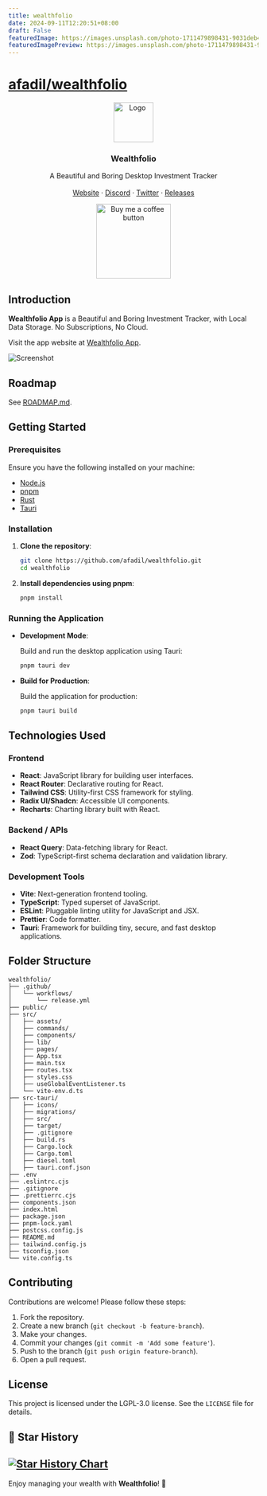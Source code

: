 ```yaml
---
title: wealthfolio
date: 2024-09-11T12:20:51+08:00
draft: False
featuredImage: https://images.unsplash.com/photo-1711479898431-9031deb4ff0e?ixid=M3w0NjAwMjJ8MHwxfHJhbmRvbXx8fHx8fHx8fDE3MjYwMjg0MjV8&ixlib=rb-4.0.3
featuredImagePreview: https://images.unsplash.com/photo-1711479898431-9031deb4ff0e?ixid=M3w0NjAwMjJ8MHwxfHJhbmRvbXx8fHx8fHx8fDE3MjYwMjg0MjV8&ixlib=rb-4.0.3
---
```


# [afadil/wealthfolio](https://github.com/afadil/wealthfolio)

<div align="center">
  <a href="https://github.com/afadil/wealthfolio">
    <img src="public/logo.svg" alt="Logo" width="80" height="80">
  </a>

  <h3 align="center">Wealthfolio</h3>

  <p align="center">
    A Beautiful and Boring Desktop Investment Tracker
    <br />
    <br />
    <a href="https://wealthfolio.app">Website</a>
    ·
    <a href="https://discord.gg/KFWg22au">Discord</a>
    ·
    <a href="https://x.com/intent/follow?screen_name=WealthfolioApp">Twitter</a>
    ·
    <a href="https://github.com/afadil/wealthfolio/releases">Releases</a>
  </p>
</div>
<div align="center">

[<img src="./public/button-buy-me-a-coffee.png" width="150" alt="Buy me a coffee button"/>](https://www.buymeacoffee.com/afadil)

</div>

## Introduction

**Wealthfolio App** is a Beautiful and Boring Investment Tracker, with Local Data Storage. No
Subscriptions, No Cloud.

Visit the app website at [Wealthfolio App](https://wealthfolio.app/).

![Screenshot](public/screenshot.png)

## Roadmap

See [ROADMAP.md](./ROADMAP.md).

## Getting Started

### Prerequisites

Ensure you have the following installed on your machine:

- [Node.js](https://nodejs.org/)
- [pnpm](https://pnpm.io/)
- [Rust](https://www.rust-lang.org/)
- [Tauri](https://tauri.app/)

### Installation

1. **Clone the repository**:

   ```bash
   git clone https://github.com/afadil/wealthfolio.git
   cd wealthfolio
   ```

2. **Install dependencies using pnpm**:

   ```bash
   pnpm install
   ```

### Running the Application

- **Development Mode**:

  Build and run the desktop application using Tauri:

  ```bash
  pnpm tauri dev
  ```

- **Build for Production**:

  Build the application for production:

  ```bash
  pnpm tauri build
  ```

## Technologies Used

### Frontend

- **React**: JavaScript library for building user interfaces.
- **React Router**: Declarative routing for React.
- **Tailwind CSS**: Utility-first CSS framework for styling.
- **Radix UI/Shadcn**: Accessible UI components.
- **Recharts**: Charting library built with React.

### Backend / APIs

- **React Query**: Data-fetching library for React.
- **Zod**: TypeScript-first schema declaration and validation library.

### Development Tools

- **Vite**: Next-generation frontend tooling.
- **TypeScript**: Typed superset of JavaScript.
- **ESLint**: Pluggable linting utility for JavaScript and JSX.
- **Prettier**: Code formatter.
- **Tauri**: Framework for building tiny, secure, and fast desktop applications.

## Folder Structure

```
wealthfolio/
├── .github/
│   └── workflows/
│       └── release.yml
├── public/
├── src/
│   ├── assets/
│   ├── commands/
│   ├── components/
│   ├── lib/
│   ├── pages/
│   ├── App.tsx
│   ├── main.tsx
│   ├── routes.tsx
│   ├── styles.css
│   ├── useGlobalEventListener.ts
│   └── vite-env.d.ts
├── src-tauri/
│   ├── icons/
│   ├── migrations/
│   ├── src/
│   ├── target/
│   ├── .gitignore
│   ├── build.rs
│   ├── Cargo.lock
│   ├── Cargo.toml
│   ├── diesel.toml
│   ├── tauri.conf.json
├── .env
├── .eslintrc.cjs
├── .gitignore
├── .prettierrc.cjs
├── components.json
├── index.html
├── package.json
├── pnpm-lock.yaml
├── postcss.config.js
├── README.md
├── tailwind.config.js
├── tsconfig.json
└── vite.config.ts
```

## Contributing

Contributions are welcome! Please follow these steps:

1. Fork the repository.
2. Create a new branch (`git checkout -b feature-branch`).
3. Make your changes.
4. Commit your changes (`git commit -m 'Add some feature'`).
5. Push to the branch (`git push origin feature-branch`).
6. Open a pull request.

## License

This project is licensed under the LGPL-3.0 license. See the `LICENSE` file for details.

## 🌟 Star History

## [![Star History Chart](https://api.star-history.com/svg?repos=afadil/wealthfolio&type=Timeline)](https://star-history.com/#afadil/wealthfolio&Date)

Enjoy managing your wealth with **Wealthfolio**! 🚀
